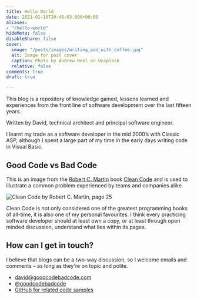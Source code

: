 ```yaml
---
title: Hello World
date: 2021-01-16T20:46:03.000+00:00
aliases:
- "/hello-world"
hideMeta: false
disableShare: false
cover:
  image: "/posts/images/writing_pad_with_coffee.jpg"
  alt: Image for post cover
  caption: Photo by Andrew Neel on Unsplash
  relative: false
comments: true
draft: true

---
```

This blog is a repository of knowledge gained, lessons learned and experiences from the front line of software development over the last fifteen years.

Written by David, technical architect and principal software engineer.

I learnt my trade as a software developer in the mid 2000’s with Classic ASP, although I spent a large part of my time in the early days writing code in Visual Basic.

## Good Code vs Bad Code

This is an image from the [Robert C. Martin](https://en.wikipedia.org/wiki/Robert_C._Martin) book [Clean Code](https://www.amazon.com/Clean-Code-Handbook-Software-Craftsmanship/dp/0132350882) and is used to illustrate a common problem experienced by teams and companies alike.

![Clean Code by Robert C. Martin, page 25](/images/good-code-bad-code.png)

Clean Code is not only considered one of the greatest programming books of all-time, it is also one of my personal favourites. I think every practicing software developer should at least own a copy, or at least through open minded discussion, understand what lies within its pages.

## How can I get in touch?

I believe that blogs can be a two-way discussion, so I welcome emails and comments – as long as they're on topic and polite.

* [david@goodcodebadcode.com](david@goodcodebadcode.com)
* [@goodcodebadcode](https://twitter.com/goodcodebadcode/)
* [GitHub for related code samples](https://github.com/goodcodebadcode/)